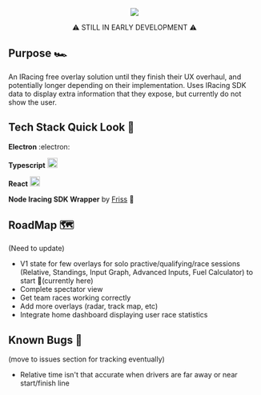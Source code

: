 <p align="center">
  <img src="https://github.com/user-attachments/assets/f43a361a-c7f2-4087-9acd-3a0558abddd0" alt"Race Vision Logo" />
</p>
<p align="center">
⚠️ STILL IN EARLY DEVELOPMENT ⚠️
</p>

## Purpose 🏎️
An IRacing free overlay solution until they finish their UX overhaul, and potentially longer depending on their implementation. Uses IRacing SDK data to display extra information that they expose, but currently do not show the user.

## Tech Stack Quick Look 🚀
**Electron** :electron:

**Typescript** <img src="https://github.com/user-attachments/assets/c0ba53ec-ce7d-435b-9264-0e941b7137c3" alt="ts-logo" height=20 width=20 />

**React** <img src="https://github.com/user-attachments/assets/0d25094a-74fd-480d-a0ca-4e8e78be4b9f" alt="react-logo" height=20 width=20 />

**Node Iracing SDK Wrapper** by [Friss](https://github.com/Friss/iracing-sdk-js) 🙏

## RoadMap 🗺️
(Need to update)
 - V1 state for few overlays for solo practive/qualifying/race sessions (Relative, Standings, Input Graph, Advanced Inputs, Fuel Calculator) to start 📌(currently here)
 - Complete spectator view
 - Get team races working correctly
 - Add more overlays (radar, track map, etc)
 - Integrate home dashboard displaying user race statistics

## Known Bugs 🐛
(move to issues section for tracking eventually)
 - Relative time isn't that accurate when drivers are far away or near start/finish line
